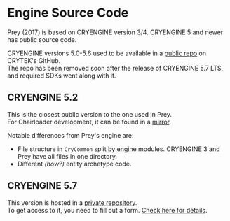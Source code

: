 Engine Source Code
===================
Prey (2017) is based on CRYENGINE version 3/4. CRYENGINE 5 and newer has public source code.

CRYENGINE versions 5.0-5.6 used to be available in a [public repo](https://github.com/CRYTEK/CRYENGINE) on CRYTEK's GitHub.  
The repo has been removed soon after the release of CRYENGINE 5.7 LTS, and required SDKs went along with it.

CRYENGINE 5.2
----------------
This is the closest public version to the one used in Prey.  
For Chairloader development, it can be found in a [mirror](https://github.com/tmp64/CRYENGINE_Chairloader).

Notable differences from Prey's engine are:
- File structure in `CryCommon` split by engine modules. CRYENGINE 3 and Prey have all files in one directory.
- Different _(how?)_ entity archetype code.

CRYENGINE 5.7
----------------
This version is hosted in a [private repository](https://github.com/CRYTEK/CRYENGINE_Source).  
To get access to it, you need to fill out a form. [Check here for details](https://github.com/CRYTEK/CRYENGINE_ReadMe).
